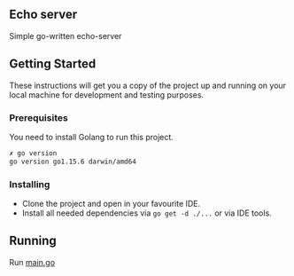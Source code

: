 ## Echo server
Simple go-written echo-server

## Getting Started

These instructions will get you a copy of the project up and running on your local machine for development and testing purposes.

### Prerequisites

You need to install Golang to run this project.

``` bash 
✗ go version
go version go1.15.6 darwin/amd64
```

### Installing

* Clone the project and open in your favourite IDE.
* Install all needed dependencies via `go get -d ./...` or via IDE tools.

## Running

Run [main.go](cmd/echo-server/main.go)
